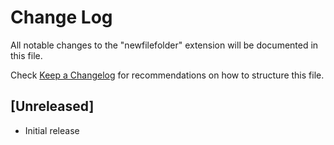 # Change Log

All notable changes to the "newfilefolder" extension will be documented in this file.

Check [Keep a Changelog](http://keepachangelog.com/) for recommendations on how to structure this file.

## [Unreleased]

- Initial release